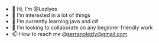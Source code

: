 - 👋 Hi, I’m @Lezlyes
- 👀 I’m interested in a lot of things
- 🌱 I’m currently learning java and c#
- 💞️ I’m looking to collaborate on any beginner friendly work
- 📫 How to reach me @serranolezly@gmail.com

<!---
Lezlyes/Lezlyes is a ✨ special ✨ repository because its `README.md` (this file) appears on your GitHub profile.
You can click the Preview link to take a look at your changes.
--->
